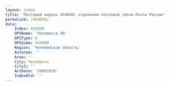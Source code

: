 ```yaml
---
layout: index
title: 'Почтовый индекс 454090: отделение почтовой связи Почты России'
permalink: /454090/
data:
    Index: 454090
    OPSName: 'Челябинск 90'
    OPSType: О
    OPSSubm: 454999
    Region: 'Челябинская область'
    Autonom: ''
    Area: ''
    City: Челябинск
    City1: ''
    ActDate: '20001030'
    IndexOld: ''
---
```

